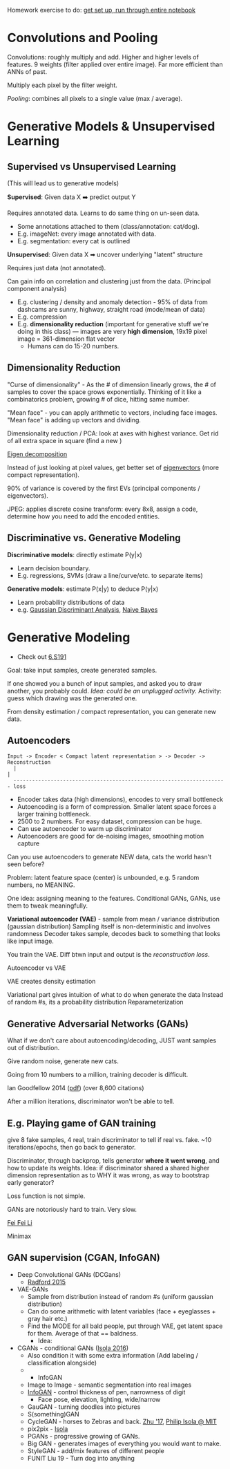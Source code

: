 
Homework exercise to do: [get set up, run through entire notebook](http://visions.media.mit.edu/howto-using-google-cloud/)

# Convolutions and Pooling

Convolutions: roughly multiply and add. Higher and higher levels of features. 9 weights (filter applied over entire image). Far more efficient than ANNs of past.

Multiply each pixel by the filter weight.

*Pooling*: combines all pixels to a single value (max / average).

# Generative Models & Unsupervised Learning

## Supervised vs Unsupervised Learning

(This will lead us to generative models)

**Supervised**: Given data X ➡️ predict output Y

Requires annotated data. Learns to do same thing on un-seen data.

* Some annotations attached to them (class/annotation: cat/dog).
* E.g. imageNet: every image annotated with data.
* E.g. segmentation: every cat is outlined 

**Unsupervised**: Given data X ➡ uncover underlying "latent" structure

Requires just data (not annotated).

Can gain info on correlation and clustering just from the data. (Principal component analysis)

* E.g. clustering / density and anomaly detection - 95% of data from dashcams are sunny, highway, straight road (mode/mean of data)
* E.g. compression
* E.g. **dimensionality reduction** (important for generative stuff we're doing in this class) — images are very **high dimension**, 19x19 pixel image = 361-dimension flat vector
    * Humans can do 15-20 numbers.

## Dimensionality Reduction
    
"Curse of dimensionality" - As the # of dimension linearly grows, the # of samples to cover the space grows exponentially. Thinking of it like a combinatorics problem, growing # of dice, hitting same number.
 
"Mean face" - you can apply arithmetic to vectors, including face images. "Mean face" is adding up vectors and dividing.

Dimensionality reduction / PCA: look at axes with highest variance. Get rid of all extra space in square (find a new )

[Eigen decomposition](http://mathworld.wolfram.com/EigenDecomposition.html)

Instead of just looking at pixel values, get better set of [eigenvectors](http://mathworld.wolfram.com/Eigenvector.html) (more compact representation).

90% of variance is covered by the first EVs (principal components / eigenvectors).

JPEG: applies discrete cosine transform: every 8x8, assign a code, determine how you need to add the encoded entities.

## Discriminative vs. Generative Modeling

**Discriminative models**: directly estimate P(y|x)

* Learn decision boundary.
* E.g. regressions, SVMs (draw a line/curve/etc. to separate items)

**Generative models**: estimate P(x|y) to deduce P(y|x)

* Learn probability distributions of data
* e.g. [Gaussian Discriminant Analysis](https://towardsdatascience.com/gaussian-discriminant-analysis-an-example-of-generative-learning-algorithms-2e336ba7aa5c), [Naive Bayes](https://towardsdatascience.com/introduction-to-naive-bayes-classification-4cffabb1ae54)

# Generative Modeling

* Check out [6.S191](http://introtodeeplearning.com/#schedule)

Goal: take input samples, create generated samples.

If one showed you a bunch of input samples, and asked you to draw another, you probably could. *Idea: could be an unplugged activity.*
    Activity: guess which drawing was the generated one.

From density estimation / compact representation, you can generate new data.  

## Autoencoders

    Input -> Encoder < Compact latent representation > -> Decoder -> Reconstruction
      |                                                                        |
      --------------------------------------------------------------------- loss
      
      
* Encoder takes data (high dimensions), encodes to very small bottleneck
* Autoencoding is a form of compression. Smaller latent space forces a larger training bottleneck.
* 2500 to 2 numbers. For easy dataset, compression can be huge.
* Can use autoencoder to warm up discriminator
* Autoencoders are good for de-noising images, smoothing motion capture

Can you use autoencoders to generate NEW data, cats the world hasn't seen before?

Problem: latent feature space (center) is unbounded, e.g. 5 random numbers, no MEANING.

One idea: assigning meaning to the features. Conditional GANs, GANs, use them to tweak meaningfully.

**Variational autoencoder (VAE)** - sample from mean / variance distribution (gaussian distribution)
    Sampling itself is non-deterministic and involves randomness
    Decoder takes sample, decodes back to something that looks like input image.
    
You train the VAE. Diff btwn input and output is the *reconstruction loss*.

Autoencoder vs VAE

VAE creates density estimation

Variational part gives intuition of what to do when generate the data
Instead of random #s, its a probability distribution
Reparameterization

## Generative Adversarial Networks (GANs)

What if we don't care about autoencoding/decoding, JUST want samples out of distribution.

Give random noise, generate new cats.

Going from 10 numbers to a million, training decoder is difficult.

Ian Goodfellow 2014 ([pdf](https://arxiv.org/abs/1406.2661)) (over 8,600 citations)

After a million iterations, discriminator won't be able to tell.

## E.g. Playing game of GAN training

give 8 fake samples, 4 real, train discriminator to tell if real vs. fake. ~10 iterations/epochs, then go back to generator.

Discriminator, through backprop, tells generator **where it went wrong**, and how to update its weights.
    Idea: if discriminator shared a shared higher dimension representation as to WHY it was wrong, as way to bootstrap early generator?

Loss function is not simple.

GANs are notoriously hard to train. Very slow.

[Fei Fei Li](http://cs231n.stanford.edu/slides/2017/cs231n_2017_lecture13.pdf)

Minimax


## GAN supervision (CGAN, InfoGAN)

* Deep Convolutional GANs (DCGans)
    * [Radford 2015](https://arxiv.org/abs/1511.06434) 
* VAE-GANs
    * Sample from distribution instead of random #s (uniform gaussian distribution)
    * Can do some arithmetic with latent variables (face + eyeglasses + gray hair etc.)
    * Find the MODE for all bald people, put through VAE, get latent space for them. Average of that == baldness.
        * Idea: 
* CGANs - conditional GANs ([Isola 2016](https://arxiv.org/abs/1611.07004))
    * Also condition it with some extra information (Add labeling / classification alongside)
    *  + InfoGAN
    * Image to Image - semantic segmentation into real images
    * [InfoGAN](https://arxiv.org/abs/1606.03657) - control thickness of pen, narrowness of digit
        * Face pose, elevation, lighting, wide/narrow
    * GauGAN - turning doodles into pictures
    * S(something)GAN
    * CycleGAN - horses to Zebras and back. [Zhu '17](https://junyanz.github.io/CycleGAN/), [Philip Isola @ MIT](http://web.mit.edu/phillipi/)
    * pix2pix - [Isola](https://arxiv.org/abs/1611.07004)
    * PGANs - progressive growing of GANs. 
    * Big GAN - generates images of everything you would want to make.
    * StyleGAN - add/mix features of different people
    * FUNIT Liu 19 - Turn dog into anything
    
    
    
   
